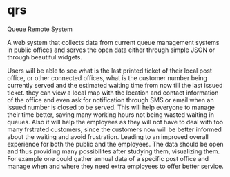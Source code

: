 # qrs
Queue Remote System

A web system that collects data from current queue management systems in public offices and serves the open data either through simple JSON or through beautiful widgets.

Users will be able to see what is the last printed ticket of their local post office, or other connected offices, what is the customer number being currently served and the estimated waiting time from now till the last issued ticket. they can view a local map with the location and contact information of the office and even ask for notification through SMS or email when an issued number is closed to be served.
This will help everyone to manage their time better, saving many working hours not being wasted waiting in queues.
Also it will help the employees as they will not have to deal with too many frstrated customers, since the customers now will be better informed about the waiting and avoid frustration. Leading to an improved overall experience for both the public and the employees.
The data should be open and thus providing many possibilites after studying them, visualizing them. For example one could gather annual data of a specific post office and manage when and where they need extra employees to offer better service. 
